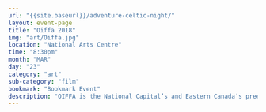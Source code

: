 ```yaml
---
url: "{{site.baseurl}}/adventure-celtic-night/"
layout: event-page
title: "Oiffa 2018"
img: "art/Oiffa.jpg"
location: "National Arts Centre"
time: "8:30pm"
month: "MAR"
day: "23"
category: "art"
sub-category: "film"
bookmark: "Bookmark Event"
description: "OIFFA is the National Capital’s and Eastern Canada’s preeminent Festival dedicated to Indian cinema. In its 2nd year now, the event is dedicated to cultivating an audience for Indian cinema and culture in Ottawa. It showcases Indian films, supports Indian filmmakers, recognizes various performers and business executives, and promotes the diverse perspectives of the Indian diaspora. The Festival serves as a platform for networking and promoting local talent along with foreign filmmakers, distributors and producers."
---
```

